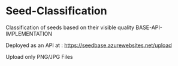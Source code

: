 # Seed-Classification
Classification of seeds based on their visible quality BASE-API-IMPLEMENTATION

Deployed as an API at : https://seedbase.azurewebsites.net/upload

Upload only PNG/JPG Files